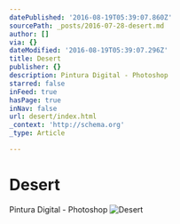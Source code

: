 ```yaml
---
datePublished: '2016-08-19T05:39:07.860Z'
sourcePath: _posts/2016-07-28-desert.md
author: []
via: {}
dateModified: '2016-08-19T05:39:07.296Z'
title: Desert
publisher: {}
description: Pintura Digital - Photoshop
starred: false
inFeed: true
hasPage: true
inNav: false
url: desert/index.html
_context: 'http://schema.org'
_type: Article

---
```

# Desert

Pintura Digital - Photoshop
![Desert](https://imgflo.herokuapp.com/graph/vahj1ThiexotieMo/d9009376a737e6ee8a769ce009ecd053/croprotate.jpg?cropheight=1281&cropwidth=1279&degrees=0&input=https%3A%2F%2Fthe-grid-user-content.s3-us-west-2.amazonaws.com%2F1b3c5914-28bb-42d2-9078-af53d2411ba1.jpg&x=0&y=0)